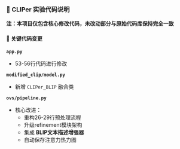 ### 🔧 CLIPer 实验代码说明

**注：本项目仅包含核心修改代码，未改动部分与原始代码库保持完全一致**

#### 📝 关键代码变更
**`app.py`**
- 53-56行代码进行修改

**`modified_clip/model.py`**
- 新增 `CLIPer_BLIP` 融合类

**`ovs/pipeline.py`** 
- 核心改进：
  - 重构26-29行预处理流程
  - 升级refinement模块架构
  - 集成 **BLIP文本描述增强器** 
  - 自动保存注意力热力图

